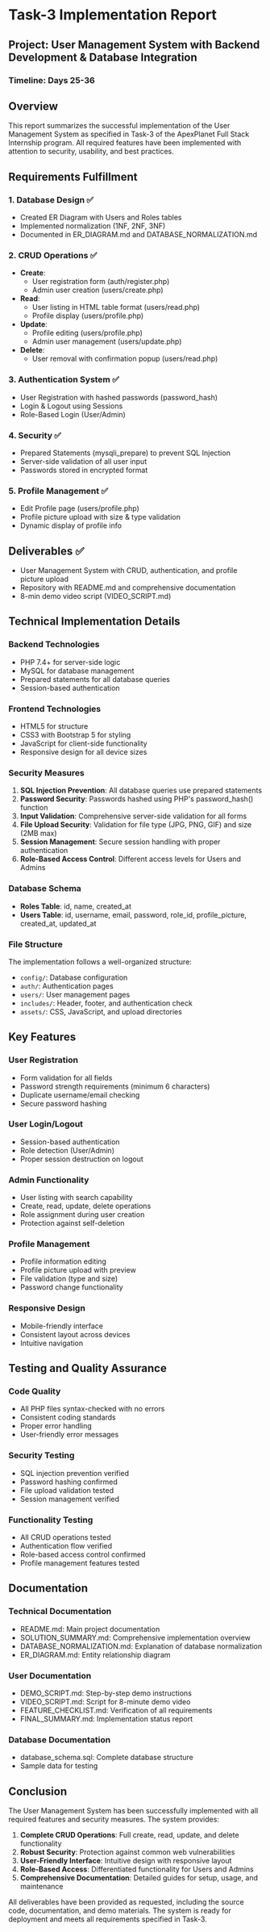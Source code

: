 # Task-3 Implementation Report

## Project: User Management System with Backend Development & Database Integration

### Timeline: Days 25-36

## Overview
This report summarizes the successful implementation of the User Management System as specified in Task-3 of the ApexPlanet Full Stack Internship program. All required features have been implemented with attention to security, usability, and best practices.

## Requirements Fulfillment

### 1. Database Design ✅
- Created ER Diagram with Users and Roles tables
- Implemented normalization (1NF, 2NF, 3NF)
- Documented in ER_DIAGRAM.md and DATABASE_NORMALIZATION.md

### 2. CRUD Operations ✅
- **Create**: 
  - User registration form (auth/register.php)
  - Admin user creation (users/create.php)
- **Read**: 
  - User listing in HTML table format (users/read.php)
  - Profile display (users/profile.php)
- **Update**: 
  - Profile editing (users/profile.php)
  - Admin user management (users/update.php)
- **Delete**: 
  - User removal with confirmation popup (users/read.php)

### 3. Authentication System ✅
- User Registration with hashed passwords (password_hash)
- Login & Logout using Sessions
- Role-Based Login (User/Admin)

### 4. Security ✅
- Prepared Statements (mysqli_prepare) to prevent SQL Injection
- Server-side validation of all user input
- Passwords stored in encrypted format

### 5. Profile Management ✅
- Edit Profile page (users/profile.php)
- Profile picture upload with size & type validation
- Dynamic display of profile info

## Deliverables ✅
- User Management System with CRUD, authentication, and profile picture upload
- Repository with README.md and comprehensive documentation
- 8-min demo video script (VIDEO_SCRIPT.md)

## Technical Implementation Details

### Backend Technologies
- PHP 7.4+ for server-side logic
- MySQL for database management
- Prepared statements for all database queries
- Session-based authentication

### Frontend Technologies
- HTML5 for structure
- CSS3 with Bootstrap 5 for styling
- JavaScript for client-side functionality
- Responsive design for all device sizes

### Security Measures
1. **SQL Injection Prevention**: All database queries use prepared statements
2. **Password Security**: Passwords hashed using PHP's password_hash() function
3. **Input Validation**: Comprehensive server-side validation for all forms
4. **File Upload Security**: Validation for file type (JPG, PNG, GIF) and size (2MB max)
5. **Session Management**: Secure session handling with proper authentication
6. **Role-Based Access Control**: Different access levels for Users and Admins

### Database Schema
- **Roles Table**: id, name, created_at
- **Users Table**: id, username, email, password, role_id, profile_picture, created_at, updated_at

### File Structure
The implementation follows a well-organized structure:
- `config/`: Database configuration
- `auth/`: Authentication pages
- `users/`: User management pages
- `includes/`: Header, footer, and authentication check
- `assets/`: CSS, JavaScript, and upload directories

## Key Features

### User Registration
- Form validation for all fields
- Password strength requirements (minimum 6 characters)
- Duplicate username/email checking
- Secure password hashing

### User Login/Logout
- Session-based authentication
- Role detection (User/Admin)
- Proper session destruction on logout

### Admin Functionality
- User listing with search capability
- Create, read, update, delete operations
- Role assignment during user creation
- Protection against self-deletion

### Profile Management
- Profile information editing
- Profile picture upload with preview
- File validation (type and size)
- Password change functionality

### Responsive Design
- Mobile-friendly interface
- Consistent layout across devices
- Intuitive navigation

## Testing and Quality Assurance

### Code Quality
- All PHP files syntax-checked with no errors
- Consistent coding standards
- Proper error handling
- User-friendly error messages

### Security Testing
- SQL injection prevention verified
- Password hashing confirmed
- File upload validation tested
- Session management verified

### Functionality Testing
- All CRUD operations tested
- Authentication flow verified
- Role-based access control confirmed
- Profile management features tested

## Documentation

### Technical Documentation
- README.md: Main project documentation
- SOLUTION_SUMMARY.md: Comprehensive implementation overview
- DATABASE_NORMALIZATION.md: Explanation of database normalization
- ER_DIAGRAM.md: Entity relationship diagram

### User Documentation
- DEMO_SCRIPT.md: Step-by-step demo instructions
- VIDEO_SCRIPT.md: Script for 8-minute demo video
- FEATURE_CHECKLIST.md: Verification of all requirements
- FINAL_SUMMARY.md: Implementation status report

### Database Documentation
- database_schema.sql: Complete database structure
- Sample data for testing

## Conclusion

The User Management System has been successfully implemented with all required features and security measures. The system provides:

1. **Complete CRUD Operations**: Full create, read, update, and delete functionality
2. **Robust Security**: Protection against common web vulnerabilities
3. **User-Friendly Interface**: Intuitive design with responsive layout
4. **Role-Based Access**: Differentiated functionality for Users and Admins
5. **Comprehensive Documentation**: Detailed guides for setup, usage, and maintenance

All deliverables have been provided as requested, including the source code, documentation, and demo materials. The system is ready for deployment and meets all requirements specified in Task-3.